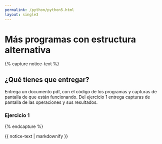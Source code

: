 ```yaml
---
permalink: /python/python5.html
layout: single3
---
```


# Más programas con estructura alternativa

{% capture notice-text %}

## ¿Qué tienes que entregar?

Entrega un documento pdf, con el código de los programas y capturas de pantalla de que están funcionando. Del ejercicio 1 entrega capturas de pantalla de las operaciones y sus resultados.

### Ejercicio 1



{% endcapture %}<div class="notice--info">{{ notice-text | markdownify }}</div>
